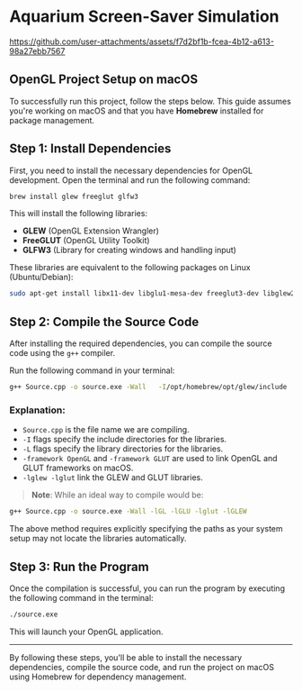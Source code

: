 # Aquarium Screen-Saver Simulation

https://github.com/user-attachments/assets/f7d2bf1b-fcea-4b12-a613-98a27ebb7567

## OpenGL Project Setup on macOS

To successfully run this project, follow the steps below. This guide assumes you're working on macOS and that you have **Homebrew** installed for package management.

## Step 1: Install Dependencies

First, you need to install the necessary dependencies for OpenGL development. Open the terminal and run the following command:

```bash
brew install glew freeglut glfw3
```

This will install the following libraries:

- **GLEW** (OpenGL Extension Wrangler)
- **FreeGLUT** (OpenGL Utility Toolkit)
- **GLFW3** (Library for creating windows and handling input)

These libraries are equivalent to the following packages on Linux (Ubuntu/Debian):

```bash
sudo apt-get install libx11-dev libglu1-mesa-dev freeglut3-dev libglew2.2 libglew-dev libglm-dev libglu1-mesa libgl1-mesa-glx libgl1-mesa-dev libglfw3-dev libglfw3
```

## Step 2: Compile the Source Code

After installing the required dependencies, you can compile the source code using the `g++` compiler.

Run the following command in your terminal:

```bash
g++ Source.cpp -o source.exe -Wall   -I/opt/homebrew/opt/glew/include   -I/opt/homebrew/opt/freeglut/include   -L/opt/homebrew/opt/glew/lib   -L/opt/homebrew/opt/freeglut/lib   -framework OpenGL -framework GLUT   -lglew -lglut
```

### Explanation:

- `Source.cpp` is the file name we are compiling.
- `-I` flags specify the include directories for the libraries.
- `-L` flags specify the library directories for the libraries.
- `-framework OpenGL` and `-framework GLUT` are used to link OpenGL and GLUT frameworks on macOS.
- `-lglew -lglut` link the GLEW and GLUT libraries.

> **Note**: While an ideal way to compile would be:

```bash
g++ Source.cpp -o source.exe -Wall -lGL -lGLU -lglut -lGLEW
```

The above method requires explicitly specifying the paths as your system setup may not locate the libraries automatically.

## Step 3: Run the Program

Once the compilation is successful, you can run the program by executing the following command in the terminal:

```bash
./source.exe
```

This will launch your OpenGL application.

---

By following these steps, you'll be able to install the necessary dependencies, compile the source code, and run the project on macOS using Homebrew for dependency management.
